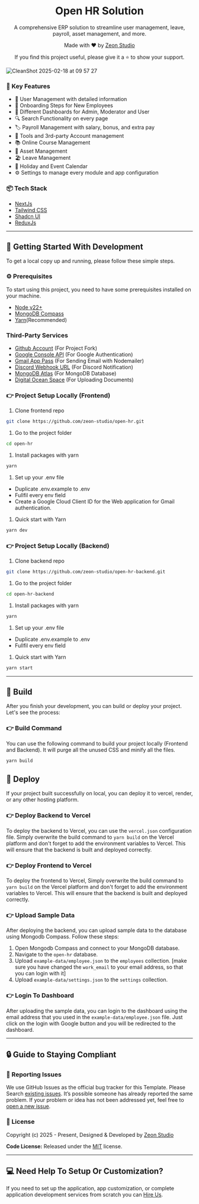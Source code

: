 <h1 align="center">Open HR Solution</h1>

<p align="center">A comprehensive ERP solution to streamline user management, leave, payroll, asset management, and more.</p>

<p align="center">Made with ♥ by <a href="https://zeon.studio/"> Zeon Studio</a></p>
<p align=center>If you find this project useful, please give it a ⭐ to show your support.</p>

![CleanShot 2025-02-18 at 09 57 27](https://github.com/user-attachments/assets/20e46c6d-b7f0-4042-9251-2cddb2ed1afb)

### 📌 Key Features

- 👥 User Management with detailed information
- 👥 Onboarding Steps for New Employees
- 🎯 Different Dashboards for Admin, Moderator and User
- 🔍 Search Functionality on every page
- 🏷️ Payroll Management with salary, bonus, and extra pay
- 🔗 Tools and 3rd-party Account management
- 📚 Online Course Management
- 📱 Asset Management
- 🏖️ Leave Management
- 📆 Holiday and Event Calendar
- ⚙️ Settings to manage every module and app configuration

### 📦 Tech Stack

- [NextJs](https://nextjs.org/)
- [Tailwind CSS](https://tailwindcss.com/)
- [Shadcn UI](https://ui.shadcn.com/)
- [ReduxJs](https://redux.js.org/)

---

## 🚀 Getting Started With Development

To get a local copy up and running, please follow these simple steps.

### ⚙️ Prerequisites

To start using this project, you need to have some prerequisites installed on your machine.

- [Node v22+](https://nodejs.org/en/download/)
- [MongoDB Compass](https://www.mongodb.com/products/tools/compass)
- [Yarn](https://www.npmjs.com/package/yarn)(Recommended)

### Third-Party Services

- [Github Account](https://github.com/) (For Project Fork)
- [Google Console API](https://console.cloud.google.com/apis/dashboard) (For Google Authentication)
- [Gmail App Pass](https://myaccount.google.com/apppasswords) (For Sending Email with Nodemailer)
- [Discord Webhook URL](https://discord.com/) (For Discord Notification)
- [MongoDB Atlas](https://www.mongodb.com/cloud/atlas) (For MongoDB Database)
- [Digital Ocean Space](https://www.digitalocean.com/products/spaces/) (For Uploading Documents)

### 👉 Project Setup Locally (Frontend)

1. Clone frontend repo

  ```bash
  git clone https://github.com/zeon-studio/open-hr.git
  ```

1. Go to the project folder

  ```bash
  cd open-hr
  ```

1. Install packages with yarn

  ```bash
  yarn
  ```

1. Set up your .env file

- Duplicate .env.example to .env
- Fullfil every env field
- Create a Google Cloud Client ID for the Web application for Gmail authentication.

1. Quick start with Yarn

  ```bash
  yarn dev
  ```

### 👉 Project Setup Locally (Backend)

1. Clone backend repo

  ```bash
  git clone https://github.com/zeon-studio/open-hr-backend.git
  ```
  
1. Go to the project folder

  ```bash
  cd open-hr-backend
  ```

1. Install packages with yarn

  ```bash
  yarn
  ```

1. Set up your .env file

- Duplicate .env.example to .env
- Fullfil every env field

1. Quick start with Yarn

  ```bash
  yarn start
  ```

---

## 🚀 Build

After you finish your development, you can build or deploy your project. Let's see the process:

### 👉 Build Command

You can use the following command to build your project locally (Frontend and Backend). It will purge all the unused CSS and minify all the files.

```bash
yarn build
```

## 🚀 Deploy

If your project built successfully on local, you can deploy it to vercel, render, or any other hosting platform.

### 👉 Deploy Backend to Vercel

To deploy the backend to Vercel, you can use the `vercel.json` configuration file. Simply overwrite the build command to `yarn build` on the Vercel platform and don't forget to add the environment variables to Vercel. This will ensure that the backend is built and deployed correctly.

### 👉 Deploy Frontend to Vercel

To deploy the frontend to Vercel, Simply overwrite the build command to `yarn build` on the Vercel platform and don't forget to add the environment variables to Vercel. This will ensure that the backend is built and deployed correctly.

### 👉 Upload Sample Data

After deploying the backend, you can upload sample data to the database using Mongodb Compass. Follow these steps:

1. Open Mongodb Compass and connect to your MongoDB database.
2. Navigate to the `open-hr` database.
3. Upload `example-data/employee.json` to the `employees` collection. [make sure you have changed the `work_email` to your email address, so that you can login with it]
4. Upload `example-data/settings.json` to the `settings` collection.

### 👉 Login To Dashboard

After uploading the sample data, you can login to the dashboard using the email address that you used in the `example-data/employee.json` file. Just click on the login with Google button and you will be redirected to the dashboard.

---

## 🔒 Guide to Staying Compliant

### 🐞 Reporting Issues

We use GitHub Issues as the official bug tracker for this Template. Please Search [existing issues](https://github.com/zeon-studio/erp-solution/issues). It’s possible someone has already reported the same problem.
If your problem or idea has not been addressed yet, feel free to [open a new issue](https://github.com/zeon-studio/erp-solution/issues).

### 📝 License

Copyright (c) 2025 - Present, Designed & Developed by [Zeon Studio](https://zeon.studio/)

**Code License:** Released under the [MIT](https://github.com/zeon-studio/erp-solution/blob/main/LICENSE) license.

---

## 💻 Need Help To Setup Or Customization?

If you need to set up the application, app customization, or complete application development services from scratch you can [Hire Us](https://zeon.studio/estimate-project).
